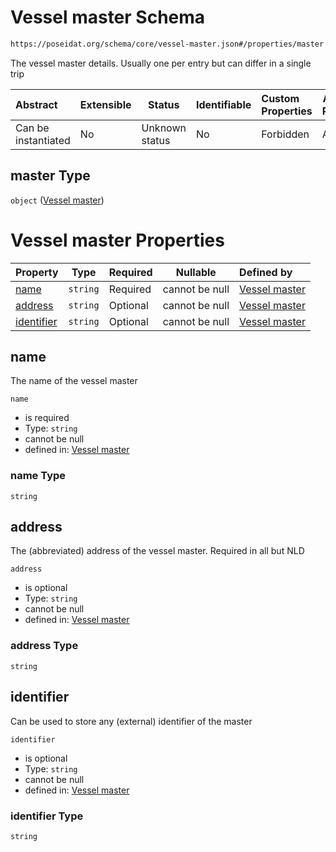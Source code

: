 # Vessel master Schema

```txt
https://poseidat.org/schema/core/vessel-master.json#/properties/master
```

The vessel master details. Usually one per entry but can differ in a single trip


| Abstract            | Extensible | Status         | Identifiable | Custom Properties | Additional Properties | Access Restrictions | Defined In                                                                       |
| :------------------ | ---------- | -------------- | ------------ | :---------------- | --------------------- | ------------------- | -------------------------------------------------------------------------------- |
| Can be instantiated | No         | Unknown status | No           | Forbidden         | Allowed               | none                | [vessel-partner.json\*](schemas/core/vessel-partner.json "open original schema") |

## master Type

`object` ([Vessel master](vessel-partner-properties-vessel-master.md))

# Vessel master Properties

| Property                  | Type     | Required | Nullable       | Defined by                                                                                                                                |
| :------------------------ | -------- | -------- | -------------- | :---------------------------------------------------------------------------------------------------------------------------------------- |
| [name](#name)             | `string` | Required | cannot be null | [Vessel master](vessel-master-properties-name.md "https&#x3A;//poseidat.org/schema/core/vessel-master.json#/properties/name")             |
| [address](#address)       | `string` | Optional | cannot be null | [Vessel master](vessel-master-properties-address.md "https&#x3A;//poseidat.org/schema/core/vessel-master.json#/properties/address")       |
| [identifier](#identifier) | `string` | Optional | cannot be null | [Vessel master](vessel-master-properties-identifier.md "https&#x3A;//poseidat.org/schema/core/vessel-master.json#/properties/identifier") |

## name

The name of the vessel master


`name`

-   is required
-   Type: `string`
-   cannot be null
-   defined in: [Vessel master](vessel-master-properties-name.md "https&#x3A;//poseidat.org/schema/core/vessel-master.json#/properties/name")

### name Type

`string`

## address

The (abbreviated) address of the vessel master. Required in all but NLD


`address`

-   is optional
-   Type: `string`
-   cannot be null
-   defined in: [Vessel master](vessel-master-properties-address.md "https&#x3A;//poseidat.org/schema/core/vessel-master.json#/properties/address")

### address Type

`string`

## identifier

Can be used to store any (external) identifier of the master


`identifier`

-   is optional
-   Type: `string`
-   cannot be null
-   defined in: [Vessel master](vessel-master-properties-identifier.md "https&#x3A;//poseidat.org/schema/core/vessel-master.json#/properties/identifier")

### identifier Type

`string`
